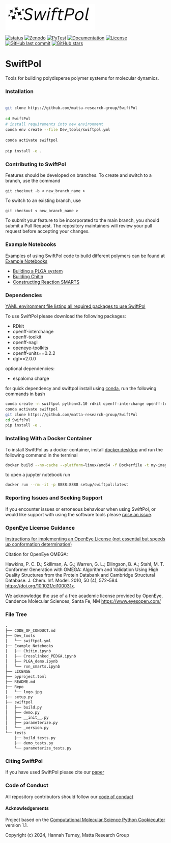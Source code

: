 ![title](Repo/logo.jpg)

[![status](https://joss.theoj.org/papers/8ddec851cf6ac8c0ae55ed4024b75b79/status.svg)](https://joss.theoj.org/papers/8ddec851cf6ac8c0ae55ed4024b75b79)
[![Zenodo](https://zenodo.org/badge/798303954.svg)](https://doi.org/10.5281/zenodo.15111991)
[![PyTest](https://github.com/matta-research-group/SwiftPol/actions/workflows/SwiftPol_tests.yml/badge.svg)](https://github.com/matta-research-group/SwiftPol/actions/workflows/SwiftPol_tests.yml)
[![Documentation](https://img.shields.io/badge/Documentation-Online-brightgreen)](https://matta-research-group.github.io/SwiftPol)
[![License](https://img.shields.io/badge/license-BSD--3--Clause-blue.svg)](https://github.com/yourusername/yourrepository/blob/main/LICENSE)
[![GitHub last commit](https://img.shields.io/github/last-commit/matta-research-group/SwiftPol)](https://github.com/matta-research-group/SwiftPol/commits/main)
[![GitHub stars](https://img.shields.io/github/stars/matta-research-group/SwiftPol)](https://github.com/matta-research-group/SwiftPol/stargazers)


# SwiftPol
Tools for building polydisperse polymer systems for molecular dynamics.

### Installation

```bash

git clone https://github.com/matta-research-group/SwiftPol

cd SwiftPol
# install requirements into new environment
conda env create --file Dev_tools/swiftpol.yml

conda activate swiftpol

pip install -e .

```

### Contributing to SwiftPol

Features should be developed on branches. To create and switch to a branch, use the command

`git checkout -b < new_branch_name >`

To switch to an existing branch, use

`git checkout < new_branch_name >`

To submit your feature to be incorporated to the main branch, you should submit a Pull Request. The repository maintainers will review your pull request before accepting your changes.

### Example Notebooks
Examples of using SwiftPol code to build different polymers can be found at [Example Notebooks](Example_Notebooks/)
-  [Building a PLGA system](Example_Notebooks/PLGA_demo.ipynb)
-  [Building Chitin](Example_Notebooks/Chitin.ipynb)
-  [Constructing Reaction SMARTS](Example_Notebooks/rxn_smarts.ipynb)

### Dependencies
[YAML environment file listing all required packages to use SwiftPol](https://github.com/matta-research-group/SwiftPol/blob/main/Dev_tools/swiftpol.yml)

To use SwiftPol please download the following packages:
- RDkit
- openff-interchange
- openff-toolkit
- openff-nagl
- openeye-toolkits
- openff-units==0.2.2
- dgl==2.0.0

optional dependencies:
- espaloma charge


for quick dependency and swiftpol install using [conda](https://docs.conda.io/projects/conda/en/latest/user-guide/install/index.html), run the following commands in bash
```bash
conda create -n swiftpol python=3.10 rdkit openff-interchange openff-toolkit openff-nagl dgl=2.0.0 openeye-toolkits nglview openff-units=0.2.2 -c conda-forge -c dglteam -c openeye
conda activate swiftpol
git clone https://github.com/matta-research-group/SwiftPol
cd SwiftPol
pip install -e .
```

### Installing With a Docker Container

To install SwiftPol as a docker container, install [docker desktop](https://docs.docker.com/desktop/) and run the following command in the terminal

```bash
docker build --no-cache --platform=linux/amd64 -f Dockerfile -t my-image -t setup/swiftpol:latest .
```

to open a jupyter notebook run

```bash
docker run --rm -it -p 8888:8888 setup/swiftpol:latest
```

### Reporting Issues and Seeking Support

If you encounter issues or erroneous behaviour when using SwiftPol, or would like support with using the software tools please [raise an issue](https://github.com/matta-research-group/SwiftPol/issues).



### OpenEye License Guidance
[Instructions for implementing an OpenEye License (not essential but speeds up conformation determination)](https://docs.eyesopen.com/toolkits/python/quickstart-python/license.html)

Citation for OpenEye OMEGA:

Hawkins, P. C. D.; Skillman, A. G.; Warren, G. L.; Ellingson, B. A.; Stahl, M. T. Conformer Generation with OMEGA: Algorithm and Validation Using High Quality Structures from the Protein Databank and Cambridge Structural Database. J. Chem. Inf. Model. 2010, 50 (4), 572–584. https://doi.org/10.1021/ci100031x.

We acknowledge the use of a free academic license provided by OpenEye, Candence Molecular Sciences, Santa Fe, NM https://www.eyesopen.com/


### File Tree
```
.
├── CODE_OF_CONDUCT.md
├── Dev_tools
│   └── swiftpol.yml
├── Example_Notebooks
│   ├── Chitin.ipynb
│   ├── Crosslinked_PEDGA.ipynb
│   ├── PLGA_demo.ipynb
│   └── rxn_smarts.ipynb
├── LICENSE
├── pyproject.toml
├── README.md
├── Repo
│   └── logo.jpg
├── setup.py
├── swiftpol
│   ├── build.py
│   ├── demo.py
│   ├── __init__.py
│   ├── parameterize.py
│   └── _version.py
└── tests
    ├── build_tests.py
    ├── demo_tests.py
    └── parameterize_tests.py
```

### Citing SwiftPol
If you have used SwiftPol please cite our [paper](https://joss.theoj.org/papers/10.21105/joss.08053)

### Code of Conduct
All repository contributors should follow our [code of conduct](CODE_OF_CONDUCT.md)

#### Acknowledgements
Project based on the 
[Computational Molecular Science Python Cookiecutter](https://github.com/molssi/cookiecutter-cms) version 1.1.

Copyright (c) 2024, Hannah Turney, Matta Research Group


